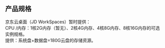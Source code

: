 ## 产品规格
京东云桌面（JD WorkSpaces）暂时提供：<br>
CPU /内存：1核2G内存（暂无）、2核4G内存、4核8G内存、8核16G内存的可选实例规格。<br>
提供：系统盘+数据盘=180G云盘的存储资源。
